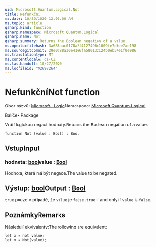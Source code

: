 ```yaml
---
uid: Microsoft.Quantum.Logical.Not
title: Nefunkční
ms.date: 10/26/2020 12:00:00 AM
ms.topic: article
qsharp.kind: function
qsharp.namespace: Microsoft.Quantum.Logical
qsharp.name: Not
qsharp.summary: Returns the Boolean negation of a value.
ms.openlocfilehash: 3a688aac0178a2f4127496c1009fe7d5ee7ae198
ms.sourcegitcommit: 29e0d88a30e4166fa580132124b0eb57e1f0e986
ms.translationtype: MT
ms.contentlocale: cs-CZ
ms.lasthandoff: 10/27/2020
ms.locfileid: "92697264"
---
```

# <a name="not-function"></a><span data-ttu-id="cc69e-102">Nefunkční</span><span class="sxs-lookup"><span data-stu-id="cc69e-102">Not function</span></span>

<span data-ttu-id="cc69e-103">Obor názvů: [Microsoft.. Logic](xref:Microsoft.Quantum.Logical)</span><span class="sxs-lookup"><span data-stu-id="cc69e-103">Namespace: [Microsoft.Quantum.Logical](xref:Microsoft.Quantum.Logical)</span></span>

<span data-ttu-id="cc69e-104">Balíček [](https://nuget.org/packages/)</span><span class="sxs-lookup"><span data-stu-id="cc69e-104">Package: [](https://nuget.org/packages/)</span></span>


<span data-ttu-id="cc69e-105">Vrátí logickou negaci hodnoty.</span><span class="sxs-lookup"><span data-stu-id="cc69e-105">Returns the Boolean negation of a value.</span></span>

```qsharp
function Not (value : Bool) : Bool
```


## <a name="input"></a><span data-ttu-id="cc69e-106">Vstup</span><span class="sxs-lookup"><span data-stu-id="cc69e-106">Input</span></span>

### <a name="value--bool"></a><span data-ttu-id="cc69e-107">hodnota: [bool](xref:microsoft.quantum.lang-ref.bool)</span><span class="sxs-lookup"><span data-stu-id="cc69e-107">value : [Bool](xref:microsoft.quantum.lang-ref.bool)</span></span>

<span data-ttu-id="cc69e-108">Hodnota, která má být negace.</span><span class="sxs-lookup"><span data-stu-id="cc69e-108">The value to be negated.</span></span>



## <a name="output--bool"></a><span data-ttu-id="cc69e-109">Výstup: [bool](xref:microsoft.quantum.lang-ref.bool)</span><span class="sxs-lookup"><span data-stu-id="cc69e-109">Output : [Bool](xref:microsoft.quantum.lang-ref.bool)</span></span>

<span data-ttu-id="cc69e-110">`true` pouze v případě, že `value` je `false` .</span><span class="sxs-lookup"><span data-stu-id="cc69e-110">`true` if and only if `value` is `false`.</span></span>

## <a name="remarks"></a><span data-ttu-id="cc69e-111">Poznámky</span><span class="sxs-lookup"><span data-stu-id="cc69e-111">Remarks</span></span>

<span data-ttu-id="cc69e-112">Následují ekvivalenty:</span><span class="sxs-lookup"><span data-stu-id="cc69e-112">The following are equivalent:</span></span>

```Q#
let x = not value;
let x = Not(value);
```